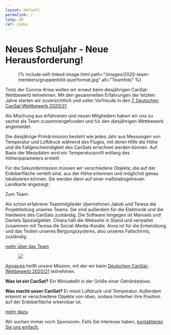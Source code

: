 ```yaml
---
layout: default
permalink: /
lang: DE
ref: index
---
```


# Neues Schuljahr - Neue Herausforderung!

<figure class="center medium">
  {% include self-linked-image.html path="/images/2020-team-members/gruppenbild-querformat.jpg" alt="Teamfoto" %}
</figure>

<p>Trotz der Corona-Krise wollen wir erneut beim diesjährigen CanSat-Wettbewerb teilnehmen. Mit den gesammelten Erfahrungen der letzten Jahre starten wir zuversichtlich und voller Vorfreude in den <a href="https://www.cansat.de/wettbewerb-2020-21" target="__blank">7. Deutschen CanSat-Wettbewerb 2020/21</a>.</p>

Als Mischung aus erfahrenen und neuen Mitgliedern haben wir uns zu sechst als Team zusammengefunden und für den diesjährigen Wettbewerb angemeldet.

Die diesjährige Primärmission besteht wie jedes Jahr aus Messungen von Temperatur und Luftdruck während des Fluges, mit deren Hilfe die Höhe und die Fallgeschwindigkeit des CanSats errechnet werden können. Auf Basis der Messdaten wird ein Temperaturprofil entlang des Höhenparameters erstellt.

Für die Sekundärmission müssen wir verschiedene Objekte, die auf der Erdoberfläche verteilt sind, aus der Höhe erkennen und möglichst genau lokalisieren können. Sie werden dann auf einer maßstabsgetreuen Landkarte angezeigt.

Zum Team:

Als schon erfahrene Teammitglieder übernehmen Jakob und Teresa die Projektleitung unseres Teams. Sie sind außerdem für die Elektronik und die Hardware des CanSats zuständig. 
Die Software hingegen ist Manuels und Daniels Spezialgebiet. 
Chiara hält die Webseite in Stand und verwaltet zusammen mit Teresa die Social-Media-Kanäle. 
Anna ist für die Entwicklung und das Testen unseres Bergungssystems, also unseres Fallschirms, zuständig. 

<p> <a href="{{ site.baseurl }}/team/" class="read-more">mehr über das Team</a> </p>

<div class="page-banner side-figure">
  <figure class="medium">
    <img src="{{ site.baseurl }}/images/logo-1024x512.png" />
  </figure>
  <div>
    <p><abbr title="Apoapsis ist ein Begriff aus der Astronomie: Er beschreibt den Punkt, an dem ein Körper in seiner Umlaufbahn um einen Zentralkörper weitestmöglich von diesem Zentralkörper entfernt ist.">Apoapsis</abbr> heißt unsere Mission, mit der wir beim <a href="https://cansat.de" target="_blank">Deutschen CanSat-Wettbewerb 2020/21</a> teilnehmen.</p>
    <p><strong>Was ist ein CanSat?</strong> Ein Minisatellit in der Größe einer Getränkedose.</p>
    <p><strong>Was macht unser CanSat?</strong> Er misst Luftdruck und Temperatur. Außerdem erkennt er verschiedene Objekte von oben, sodass hinterher ihre Position auf der Erdoberfläche erkennbar ist.</p>
    <p><a href="{{ site.baseurl }}/about/" class="read-more">mehr dazu</a></p>
  </div>
</div>

<p>Wir suchen immer noch Sponsoren. Falls Sie Interesse haben, <a href="mailto:{{ site.footer-links.email }}" target="_blank">kontaktieren Sie uns einfach.</a></p>
